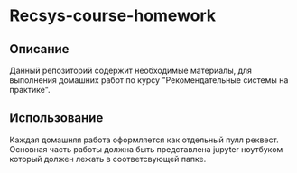 # Recsys-course-homework

## Описание
Данный репозиторий содержит необходимые материалы, для выполнения домашних работ по курсу "Рекомендательные системы на практике".
## Использование
Каждая домашняя работа оформляется как отдельный пулл реквест. Основная часть работы должна быть представлена jupyter ноутбуком который должен лежать в соответсвующей папке.
